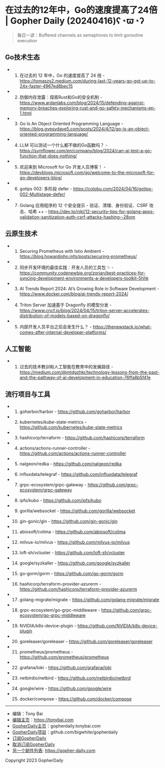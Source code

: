 # 在过去的12年中，Go的速度提高了24倍 | Gopher Daily (20240416)ʕ◔ϖ◔ʔ

>每日一谚：Buffered channels as semaphores to limit goroutine execution

## Go技术生态


- 1. 在过去的 12 年中，Go 的速度提高了 24 倍 - https://tomaszs2.medium.com/during-last-12-years-go-got-up-to-24x-faster-4967ed8bec15

- 2. 防御内存泄露：探索Rust和Go的安全机制 - https://www.ardanlabs.com/blog/2024/15/defending-against-memory-breaches-exploring-rust-and-go-safety-mechanisms-ep-1.html

- 3. Go Is An Object Oriented Programming Language - https://blog.gypsydave5.com/posts/2024/4/12/go-is-an-object-oriented-programming-language/

- 4. LLM 可以测试一个什么都不做的Go函数吗？ - https://symflower.com/en/company/blog/2024/can-ai-test-a-go-function-that-does-nothing/

- 5. 欢迎来到 Microsoft for Go 开发人员博客！ - https://devblogs.microsoft.com/go/welcome-to-the-microsoft-for-go-developers-blog/

- 6. gotips 002: 多阶段 defer - https://colobu.com/2024/04/16/gotips-002-Multistage-defer/

- 7. Golang 应用程序的 12 个安全提示 - 验证、清理、身份验证、CSRF 攻击、哈希 &#43;&#43; - https://dev.to/nikl/12-security-tips-for-golang-apps-validation-sanitization-auth-csrf-attacks-hashing--28om


## 云原生技术


- 1. Securing Prometheus with Istio Ambient - https://blog.howardjohn.info/posts/securing-prometheus/

- 2. 同步开发环境的最佳实践：开发人员的工具包 ✨ - https://community.codenewbie.org/zorian/best-practices-for-syncing-development-environments-a-developers-toolkit-5hhk

- 3. AI Trends Report 2024: AI’s Growing Role in Software Development - https://www.docker.com/blog/ai-trends-report-2024/

- 4. Triton Server 加速基于 Dragonfly 的模型分发 - https://www.cncf.io/blog/2024/04/15/triton-server-accelerates-distribution-of-models-based-on-dragonfly/

- 5. 内部开发人员平台之后会发生什么？ - https://thenewstack.io/what-comes-after-internal-developer-platforms/


## 人工智能


- 1. 过去的技术教训和人工智能在教育中的发展路径 - https://medium.com/@mtdgzhkr/technology-lessons-from-the-past-and-the-pathway-of-ai-development-in-education-76ffa8b5f41e


## 流行项目与工具


- 1. goharbor/harbor - https://github.com/goharbor/harbor

- 2. kubernetes/kube-state-metrics - https://github.com/kubernetes/kube-state-metrics

- 3. hashicorp/terraform - https://github.com/hashicorp/terraform

- 4. actions/actions-runner-controller - https://github.com/actions/actions-runner-controller

- 5. nalgeon/redka - https://github.com/nalgeon/redka

- 6. influxdata/telegraf - https://github.com/influxdata/telegraf

- 7. grpc-ecosystem/grpc-gateway - https://github.com/grpc-ecosystem/grpc-gateway

- 8. ipfs/kubo - https://github.com/ipfs/kubo

- 9. gorilla/websocket - https://github.com/gorilla/websocket

- 10. gin-gonic/gin - https://github.com/gin-gonic/gin

- 11. abiosoft/colima - https://github.com/abiosoft/colima

- 12. milvus-io/milvus - https://github.com/milvus-io/milvus

- 13. loft-sh/vcluster - https://github.com/loft-sh/vcluster

- 14. google/syzkaller - https://github.com/google/syzkaller

- 15. go-gorm/gorm - https://github.com/go-gorm/gorm

- 16. hashicorp/terraform-provider-azurerm - https://github.com/hashicorp/terraform-provider-azurerm

- 17. golang-migrate/migrate - https://github.com/golang-migrate/migrate

- 18. grpc-ecosystem/go-grpc-middleware - https://github.com/grpc-ecosystem/go-grpc-middleware

- 19. NVIDIA/k8s-device-plugin - https://github.com/NVIDIA/k8s-device-plugin

- 20. goreleaser/goreleaser - https://github.com/goreleaser/goreleaser

- 21. prometheus/prometheus - https://github.com/prometheus/prometheus

- 22. grafana/loki - https://github.com/grafana/loki

- 23. netbirdio/netbird - https://github.com/netbirdio/netbird

- 24. google/wire - https://github.com/google/wire

- 25. docker/compose - https://github.com/docker/compose


----

- 编辑：Tony Bai
- [编辑主页](https://tonybai.com)：https://tonybai.com
- [GopherDaily主页](https://gopherdaily.tonybai.com)：gopherdaily.tonybai.com
- [GopherDaily项目](https://github.com/bigwhite/gopherdaily)：github.com/bigwhite/gopherdaily
- [订阅GopherDaily](https://gopherdaily.tonybai.com/subscribe)
- [取消订阅GopherDaily](https://gopherdaily.tonybai.com/unsubscribe)
- [另一个邮件列表](https://gopher-daily.com): https://gopher-daily.com

Copyright 2023 GopherDaily
